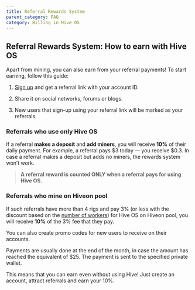 ```yaml
---
title: Referral Rewards System
parent_category: FAQ
category: Billing in Hive OS
---
```

## Referral Rewards System: How to earn with Hive OS

Apart from mining, you can also earn from your referral payments! To start earning, follow this guide:

1. [Sign up](https://the.hiveos.farm/register/) and get a referral link with your account ID.

2. Share it on social networks, forums or blogs.

3. New users that sign-up using your referral link will be marked as your referrals.

### Referrals who use only Hive OS
If a referral **makes a deposit** and **add miners**, you will receive **10%** of their daily payment. For example, a referral pays $3 today — you receive $0.3. In case a referral makes a deposit but adds no miners, the rewards system won’t work.

>**A referral reward is counted ONLY when a referral pays for using Hive OS**.

### Referrals who mine on Hiveon pool
If such referrals have more than 4 rigs and pay 3% (or less with the discount based on the [number of workers](https://hiveos.farm/faq-billing_in_hive_os-discounts_bonuses)) for Hive OS on Hiveon pool, you will receive **10%** of the 3% fee that they pay.

You can also create promo codes for new users to receive on their accounts.

Payments are usually done at the end of the month, in case the amount has reached the equivalent of $25. The payment is sent to the specified private wallet.

This means that you can earn even without using Hive! Just create an account, attract referrals and earn your 10%.

